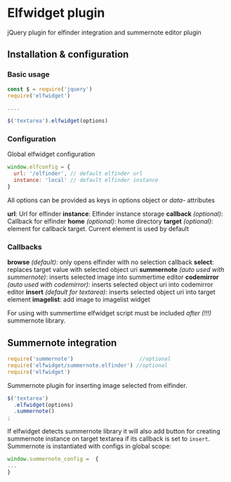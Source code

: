 # Elfwidget plugin
jQuery plugin for elfinder integration and summernote editor plugin

## Installation & configuration

### Basic usage

```js
const $ = require('jquery')
require('elfwidget')

....

$('textarea').elfwidget(options)
```

### Configuration

Global elfwidget configuration 
```js
window.elfconfig = {
  url: '/elfinder', // default elfinder url
  instance: 'local' // default elfinder instance
}
```

All options can be provided as keys in options object or *data-* attributes

**url**: Url for elfinder
**instance**: Elfinder instance storage
**callback** *(optional)*: Callback for elfinder
**home** *(optional)*: home directory
**target** *(optional)*: element for callback target. Current element is used by default

### Callbacks
**browse** *(default)*: only opens elfinder  with no selection callback
**select**: replaces target value with selected object uri
**summernote** *(auto used with summernote)*: inserts selected image into summertime editor
**codemirror** *(auto used with codemirror)*: inserts selected object uri into codemirror editor
**insert** *(default for textarea)*: inserts selected object uri into target element
**imagelist**: add image to imagelist widget

For using with summertime elfwidget script must be included _after (!!!)_ summernote library.
 
## Summernote integration

```js
require('summernote') 					  //optional
require('elfwidget/summernote.elfinder') //optional
require('elfwidget')
```

Summernote plugin for inserting image selected from elfinder.

```js
$('textarea')
  .elfwidget(options)
  .summernote()
;
```

If elfwidget detects summernote library it will also add button for creating summernote instance on target textarea if its callback is set to `insert`. Summernote is instantiated with configs in global scope:

```js
window.summernote_config =  {
...
}
```
